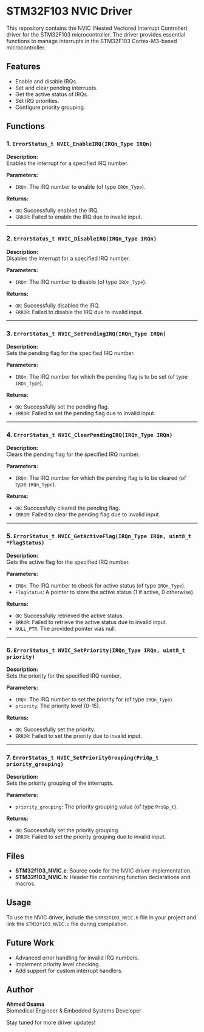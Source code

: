 # STM32F103 NVIC Driver

This repository contains the NVIC (Nested Vectored Interrupt Controller) driver for the STM32F103 microcontroller. The driver provides essential functions to manage interrupts in the STM32F103 Cortex-M3-based microcontroller.

## Features

- Enable and disable IRQs.
- Set and clear pending interrupts.
- Get the active status of IRQs.
- Set IRQ priorities.
- Configure priority grouping.

## Functions

### 1. `ErrorStatus_t NVIC_EnableIRQ(IRQn_Type IRQn)`

**Description:**  
Enables the interrupt for a specified IRQ number.

**Parameters:**  
- `IRQn`: The IRQ number to enable (of type `IRQn_Type`).

**Returns:**  
- `OK`: Successfully enabled the IRQ.
- `ERROR`: Failed to enable the IRQ due to invalid input.

---

### 2. `ErrorStatus_t NVIC_DisableIRQ(IRQn_Type IRQn)`

**Description:**  
Disables the interrupt for a specified IRQ number.

**Parameters:**  
- `IRQn`: The IRQ number to disable (of type `IRQn_Type`).

**Returns:**  
- `OK`: Successfully disabled the IRQ.
- `ERROR`: Failed to disable the IRQ due to invalid input.

---

### 3. `ErrorStatus_t NVIC_SetPendingIRQ(IRQn_Type IRQn)`

**Description:**  
Sets the pending flag for the specified IRQ number.

**Parameters:**  
- `IRQn`: The IRQ number for which the pending flag is to be set (of type `IRQn_Type`).

**Returns:**  
- `OK`: Successfully set the pending flag.
- `ERROR`: Failed to set the pending flag due to invalid input.

---

### 4. `ErrorStatus_t NVIC_ClearPendingIRQ(IRQn_Type IRQn)`

**Description:**  
Clears the pending flag for the specified IRQ number.

**Parameters:**  
- `IRQn`: The IRQ number for which the pending flag is to be cleared (of type `IRQn_Type`).

**Returns:**  
- `OK`: Successfully cleared the pending flag.
- `ERROR`: Failed to clear the pending flag due to invalid input.

---

### 5. `ErrorStatus_t NVIC_GetActiveFlag(IRQn_Type IRQn, uint8_t *FlagStatus)`

**Description:**  
Gets the active flag for the specified IRQ number.

**Parameters:**  
- `IRQn`: The IRQ number to check for active status (of type `IRQn_Type`).
- `FlagStatus`: A pointer to store the active status (1 if active, 0 otherwise).

**Returns:**  
- `OK`: Successfully retrieved the active status.
- `ERROR`: Failed to retrieve the active status due to invalid input.
- `NULL_PTR`: The provided pointer was null.

---

### 6. `ErrorStatus_t NVIC_SetPriority(IRQn_Type IRQn, uint8_t priority)`

**Description:**  
Sets the priority for the specified IRQ number.

**Parameters:**  
- `IRQn`: The IRQ number to set the priority for (of type `IRQn_Type`).
- `priority`: The priority level (0-15).

**Returns:**  
- `OK`: Successfully set the priority.
- `ERROR`: Failed to set the priority due to invalid input.

---

### 7. `ErrorStatus_t NVIC_SetPriorityGrouping(PriGp_t priority_grouping)`

**Description:**  
Sets the priority grouping of the interrupts.

**Parameters:**  
- `priority_grouping`: The priority grouping value (of type `PriGp_t`).

**Returns:**  
- `OK`: Successfully set the priority grouping.
- `ERROR`: Failed to set the priority grouping due to invalid input.

## Files

- **STM32f103_NVIC.c**: Source code for the NVIC driver implementation.
- **STM32f103_NVIC.h**: Header file containing function declarations and macros.

## Usage

To use the NVIC driver, include the `STM32f103_NVIC.h` file in your project and link the `STM32f103_NVIC.c` file during compilation.

## Future Work

- Advanced error handling for invalid IRQ numbers.
- Implement priority level checking.
- Add support for custom interrupt handlers.

## Author

**Ahmed Osama**  
Biomedical Engineer & Embedded Systems Developer

Stay tuned for more driver updates!
